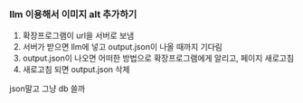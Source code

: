 ### llm 이용해서 이미지 alt 추가하기

<!-- 1. 백엔드 만들기 - langchain 이용

   1. url을 request 날리면 url에 있는 이미지 다운로드
   2. 다운받은 이미지를 바탕으로 해당 이미지를 묘사

3.  묘사한 내용을 이미지의 이름과 함께 return
4.  return 후 다운로드 한 이미지 삭제

5.  값을 받아오면 웹페이지 단에서 alt 추가
-->

1.  확장프로그램이 url을 서버로 보냄
2.  서버가 받으면 llm에 넣고 output.json이 나올 때까지 기다림
3.  output.json이 나오면 어떠한 방법으로 확장프로그램에게 알리고, 페이지 새로고침
4.  새로고침 되면 output.json 삭제

json말고 그냥 db 쓸까
